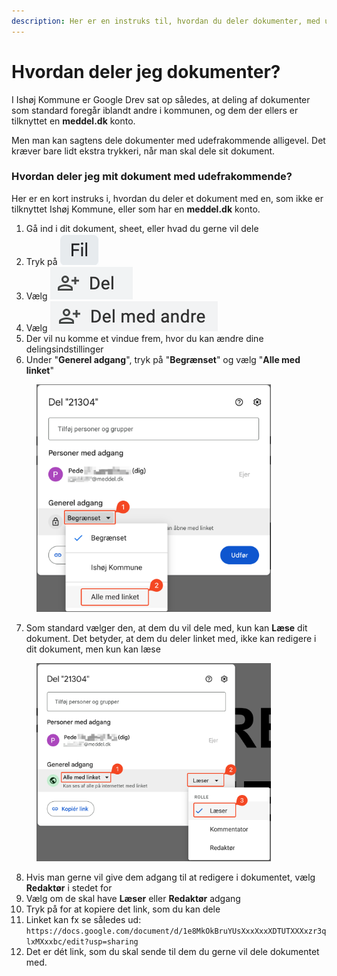 ```yaml
---
description: Her er en instruks til, hvordan du deler dokumenter, med udefrakommende
---
```


# Hvordan deler jeg dokumenter?

I Ishøj Kommune er Google Drev sat op således, at deling af dokumenter som standard foregår iblandt andre i kommunen, og dem der ellers er tilknyttet en **meddel.dk** konto.

Men man kan sagtens dele dokumenter med udefrakommende alligevel. Det kræver bare lidt ekstra trykkeri, når man skal dele sit dokument.

### Hvordan deler jeg mit dokument med udefrakommende?

Her er en kort instruks i, hvordan du deler et dokument med en, som ikke er tilknyttet Ishøj Kommune, eller som har en **meddel.dk** konto.

1. Gå ind i dit dokument, sheet, eller hvad du gerne vil dele
2. Tryk på <img src="../../../.gitbook/assets/image (12).png" alt="" data-size="line">
3. Vælg <img src="../../../.gitbook/assets/image (13).png" alt="" data-size="line">
4. Vælg <img src="../../../.gitbook/assets/image (14).png" alt="" data-size="line">
5. Der vil nu komme et vindue frem, hvor du kan ændre dine delingsindstillinger
6. Under "**Generel adgang**", tryk på "**Begrænset**" og vælg "**Alle med linket**"

<figure><img src="../../../.gitbook/assets/image (58).png" alt="" width="375"><figcaption></figcaption></figure>

7. Som standard vælger den, at dem du vil dele med, kun kan **Læse** dit dokument. Det betyder, at dem du deler linket med, ikke kan redigere i dit dokument, men kun kan læse

<figure><img src="../../../.gitbook/assets/image (59).png" alt="" width="375"><figcaption></figcaption></figure>

8. Hvis man gerne vil give dem adgang til at redigere i dokumentet, vælg **Redaktør** i stedet for
9. Vælg om de skal have **Læser** eller **Redaktør** adgang
10. Tryk på <img src="https://github.com/edbpede/guides/blob/main/.gitbook/assets/gdrive-copy-link-01.png" alt="" data-size="line">for at kopiere det link, som du kan dele
11. Linket kan fx se således ud:\
    `https://docs.google.com/document/d/1e8MkOkBruYUsXxxXxxXDTUTXXXxzr3qlxMXxxbc/edit?usp=sharing`
12. Det er dét link, som du skal sende til dem du gerne vil dele dokumentet med.
